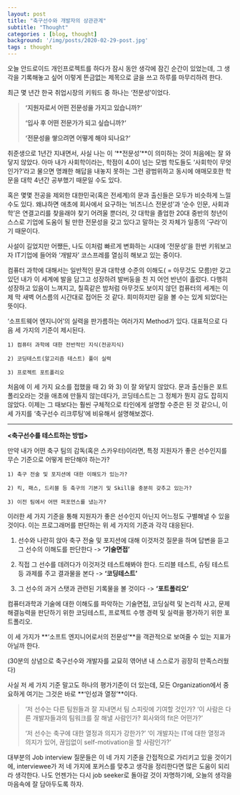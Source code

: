 ```yaml
---
layout: post
title: "축구선수와 개발자의 상관관계"
subtitle: "Thought"
categories : [blog, thought]
background: '/img/posts/2020-02-29-post.jpg'
tags : thought
---
```


오늘 안드로이드 개인프로젝트를 하다가 잠시 동안 생각에 잠긴 순간이 있었는데, 그 생각을 기록해놓고 싶어 이렇게 뜬금없는 제목으로 글을 쓰고 하루를 마무리하려 한다.

최근 몇 년간 한국 취업시장의 키워드 중 하나는 ‘전문성’이었다.



>**‘지원자로서 어떤 전문성을 가지고 있습니까?’**
>
>**‘입사 후 어떤 전문가가 되고 싶습니까?’**
>
>**‘전문성을 쌓으려면 어떻게 해야 되나요?’**



취준생으로 1년간 지내면서, 사실 나는 이 ‘**전문성’**이 의미하는 것이 처음에는 잘 와닿지 않았다. 아마 내가 사회학이라는, 학점이 4.0이 넘는 모범 학도들도 ‘사회학이 무엇인가?’라고 물으면 명쾌한 해답을 내놓지 못하는 그런 광범위하고 동시에 애매모호한 학문을 대학 4년간 공부했기 때문일 수도 있다.

혹은 몇몇 전공을 제외한 대한민국(혹은 전세계)의 문과 출신들은 모두가 비슷하게 느낄 수도 있다. 왜냐하면 애초에 회사에서 요구하는 ‘비즈니스 전문성’과 ‘순수 인문, 사회과학’은 연결고리를 찾을래야 찾기 어려울 뿐더러, 갓 대학을 졸업한 20대 중반의 청년이 스스로 기업에 도움이 될 만한 전문성을 갖고 있다고 말하는 것 자체가 일종의 ‘구라’이기 때문이다.

사설이 길었지만 어쨌든, 나도 이처럼 빠르게 변화하는 시대에 ‘전문성’을 한번 키워보고자 IT기업에 들어와 ‘개발자’ 코스프레를 열심히 해보고 있는 중이다.



컴퓨터 과학에 대해서는 일반적인 문과 대학생 수준의 이해도( = 아무것도 모름)만 갖고 있던 내가 이 세계에 발을 담그고 성장하려 발버둥을 친 지 어언 반년이 흘렀다. 다행히 성장하고 있음이 느껴지고, 칠흑같은 밤처럼 아무것도 보이지 않던 컴퓨터의 세계는 이제 막 새벽 어스름의 시간대로 접어든 것 같다. 희미하지만 길을 볼 수는 있게 되었다는 뜻이다.

‘소프트웨어 엔지니어’의 실력을 판가름하는 여러가지 Method가 있다.
대표적으로 다음 세 가지의 기준이 제시된다.

~~~
1) 컴퓨터 과학에 대한 전반적인 지식(전공지식)

2) 코딩테스트(알고리즘 테스트) 풀이 실력

3) 프로젝트 포트폴리오
~~~

처음에 이 세 가지 요소를 접했을 때 2) 와 3) 이 잘 와닿지 않았다. 문과 출신들은 포트폴리오라는 것을 애초에 만들지 않는데다가, 코딩테스트는 그 정체가 뭔지 감도 잡히지 않았다. 이제는 그 때보다는 훨씬 구체적으로 타인에게 설명할 수준은 된 것 같으니, 이 세 가지를 ‘축구선수 리크루팅’에 비유해서 설명해보겠다.



---

**<축구선수를 테스트하는 방법>**

만약 내가 어떤 축구 팀의 감독(혹은 스카우터)이라면, 특정 지원자가 좋은 선수인지를 무슨 기준으로 어떻게 판단해야 하는가?

~~~
1) 축구 전술 및 포지션에 대한 이해도가 있는가?

2) 킥, 패스, 드리블 등 축구의 기본기 및 Skill을 충분히 갖추고 있는가?

3) 이전 팀에서 어떤 퍼포먼스를 냈는가?
~~~

이러한 세 가지 기준을 통해 지원자가 좋은 선수인지 아닌지 어느정도 구별해낼 수 있을 것이다. 이는 프로그래머를 판단하는 위 세 가지의 기준과 각각 대응된다.



1. 선수와 나란히 앉아 축구 전술 및 포지션에 대해 이것저것 질문을 하며 답변을 듣고 그 선수의 이해도를 판단한다 -> **‘기술면접’**

2. 직접 그 선수를 데려다가 이것저것 테스트해봐야 한다. 드리블 테스트, 슈팅 테스트 등 과제를 주고 결과물을 본다 -> **‘코딩테스트’**

3. 그 선수의 과거 스탯과 관련된 기록물을 볼 것이다 -> **‘포트폴리오’**

   

컴퓨터과학과 기술에 대한 이해도를 파악하는 기술면접, 코딩실력 및 논리적 사고, 문제해결능력을 판단하기 위한 코딩테스트, 프로젝트 수행 경력 및 실력을 평가하기 위한 포트폴리오.

이 세 가지가 **‘소프트 엔지니어로서의 전문성’**을 객관적으로 보여줄 수 있는 지표가 아닐까 한다.

(30분의 상념으로 축구선수와 개발자를 교묘히 엮어낸 내 스스로가 굉장히 만족스러웠다)



사실 저 세 가지 기준 말고도 하나의 평가기준이 더 있는데, 모든 Organization에서 중요하게 여기는 그것은 바로 **‘인성과 열정’**이다.



> ‘저 선수는 다른 팀원들과 잘 지내면서 팀 스피릿에 기여할 것인가?
> ‘이 사람은 다른 개발자들과의 팀워크를 잘 해낼 사람인가? 회사와의 fit은 어떤가?’
>
> ‘저 선수는 축구에 대한 열정과 의지가 강한가?’
> ‘이 개발자는 IT에 대한 열정과 의지가 있어, 끊임없이 self-motivation을 할 사람인가?’



대부분의 Job interview 질문들은 이 네 가지 기준을 간접적으로 가리키고 있을 것이기에, interviewee가 저 네 가지에 포커스를 맞추고 생각을 정리한다면 많은 도움이 되리라 생각한다. 나도 언젠가는 다시 job seeker로 돌아갈 것이 자명하기에, 오늘의 생각을 마음속에 잘 담아두도록 하자.